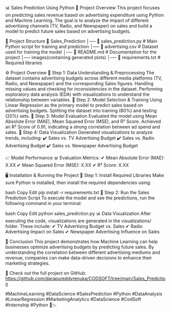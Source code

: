 📊 Sales Prediction Using Python
🎯 Project Overview
This project focuses on predicting sales revenue based on advertising expenditure using Python and Machine Learning. The goal is to analyze the impact of different advertising channels (TV, Radio, and Newspaper) on sales and build a model to predict future sales based on advertising budgets.

📂 Project Structure
📁 Sales_Prediction
│── 📄 sales_prediction.py # Main Python script for training and prediction
│── 📄 advertising.csv # Dataset used for training the model
│── 📄 README.md # Documentation for the project
│── images(containing generated plots)
│── 📄 requirements.txt # Required libraries

⚙️ Project Overview
🔹 Step 1: Data Understanding & Preprocessing
The dataset contains advertising budgets across different media platforms (TV, Radio, and Newspaper) and the corresponding Sales figures.
Handling missing values and checking for inconsistencies in the dataset.
Performing exploratory data analysis (EDA) with visualizations to understand the relationship between variables.
🔹 Step 2: Model Selection & Training
Using Linear Regression as the primary model to predict sales based on advertising budgets.
Splitting the dataset into training (80%) and testing (20%) sets.
🔹 Step 3: Model Evaluation
Evaluated the model using Mean Absolute Error (MAE), Mean Squared Error (MSE), and R² Score.
Achieved an R² Score of 0.91, indicating a strong correlation between ad spend and sales.
🔹 Step 4: Data Visualization
Generated visualizations to analyze trends, including:
✔️ Sales vs. TV Advertising Budget
✔️ Sales vs. Radio Advertising Budget
✔️ Sales vs. Newspaper Advertising Budget

📈 Model Performance
📊 Evaluation Metrics:
✔ Mean Absolute Error (MAE): X.XX
✔ Mean Squared Error (MSE): X.XX
✔ R² Score: X.XX

🖥️ Installation & Running the Project
🔹 Step 1: Install Required Libraries
Make sure Python is installed, then install the required dependencies using:

bash
Copy
Edit
pip install -r requirements.txt
🔹 Step 2: Run the Sales Prediction Script
To execute the model and see the predictions, run the following command in your terminal:

bash
Copy
Edit
python sales_prediction.py
📊 Data Visualization
After executing the code, visualizations are generated in the visualizations/ folder. These include:
✔ TV Advertising Budget vs. Sales
✔ Radio Advertising Impact on Sales
✔ Newspaper Advertising Influence on Sales

🚀 Conclusion
This project demonstrates how Machine Learning can help businesses optimize advertising budgets by predicting future sales. By understanding the correlation between different advertising mediums and revenue, companies can make data-driven decisions to enhance their marketing strategies.

🔗 Check out the full project on GitHub: https://github.com/darapureddyrenuka/CODSOFT/tree/main/Sales_Prediction

#MachineLearning #DataScience #SalesPrediction #Python #DataAnalysis #LinearRegression #MarketingAnalytics #DataScience #CodSoft #Internship #Python 🚀📉









